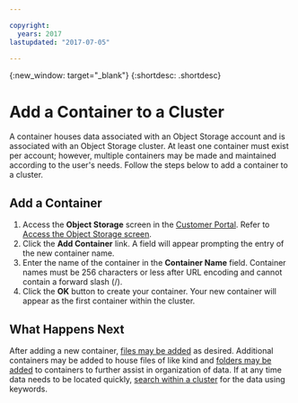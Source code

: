 ```yaml
---

copyright:
  years: 2017
lastupdated: "2017-07-05"

---
```

{:new_window: target="_blank"}
{:shortdesc: .shortdesc}

# Add a Container to a Cluster

A container houses data associated with an Object Storage account and is associated with an Object Storage cluster. At least one container must exist per account; however, multiple containers may be made and maintained according to the user's needs. Follow the steps below to add a container to a cluster.

## Add a Container

1. Access the **Object Storage** screen in the [Customer Portal](https://control.softlayer.com/). Refer to [Access the Object Storage screen](access-object-storage-screen.html).
2. Click the **Add Container** link. A field will appear prompting the entry of the new container name.
3. Enter the name of the container in the **Container Name** field. Container names must be 256 characters or less after URL encoding and cannot contain a forward slash (/).
2. Click the **OK** button to create your container. Your new container will appear as the first container within the cluster.

## What Happens Next

After adding a new container, [files may be added](add-object-file.html) as desired. Additional containers may be added to house files of like kind and [folders may be added](add-folder-container.html) to containers to further assist in organization of data. If at any time data needs to be located quickly, [search within a cluster](search-within-cluster.html) for the data using keywords.
